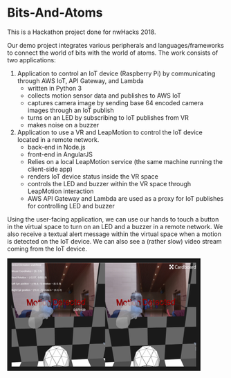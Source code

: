 # Bits-And-Atoms

This is a Hackathon project done for nwHacks 2018.

Our demo project integrates various peripherals and languages/frameworks to connect the world of bits with the world of atoms.
The work consists of two applications:
1. Application to control an IoT device (Raspberry Pi) by communicating through AWS IoT, API Gateway, and Lambda
    - written in Python 3
    - collects motion sensor data and publishes to AWS IoT
    - captures camera image by sending base 64 encoded camera images through an IoT publish
    - turns on an LED by subscribing to IoT publishes from VR
    - makes noise on a buzzer
2. Application to use a VR and LeapMotion to control the IoT device located in a remote network.
    - back-end in Node.js
    - front-end in AngularJS
    - Relies on a local LeapMotion service (the same machine running the client-side app)
    - renders IoT device status inside the VR space
    - controls the LED and buzzer within the VR space through LeapMotion interaction
    - AWS API Gateway and Lambda are used as a proxy for IoT publishes for controlling LED and buzzer

Using the user-facing application, we can use our hands to touch a button in the virtual space to turn on an LED and a buzzer in a remote network. We also receive a textual alert message within the virtual space when a motion is detected on the IoT device. We can also see a (rather slow) video stream coming from the IoT device.

<img src="https://raw.githubusercontent.com/Kanac/NWHacks-2018-Bits-And-Atoms/master/screenshot.png" alt="Screenshot" width="427" height="240" border="10"/>

